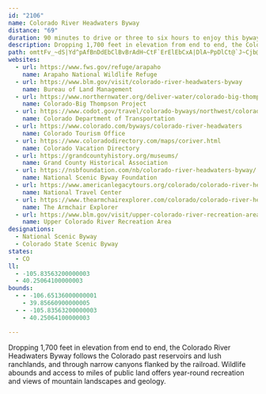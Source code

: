 ```yaml
---
id: "2106"
name: Colorado River Headwaters Byway
distance: "69"
duration: 90 minutes to drive or three to six hours to enjoy this byway
description: Dropping 1,700 feet in elevation from end to end, the Colorado River Headwaters Byway follows the Colorado past reservoirs and lush ranchlands, and through narrow canyons flanked by the railroad. Wildlife abounds and access to miles of public land offers year-round recreation and views of mountain landscapes and geology.
path: omttFv_~dS|Yd^pAfBnDdEbClBvBrAdH~CtF`ErElEbCxA|DlA~PpDlCt@`J~Cjb@`PpBlAhCnB~ChDlDnEvFjFf_@fZhL~I|Az@tAj@jAZ~ATpCR`CQ~B[fDiA`IcFrBq@~Cm@~HRtBd@jIzBnAj@hBvArAnAbCjDjMhSbJzMtChFjBvFlB`Hx@`ErDbNx@fCvB~EpBlCbBdBfCfBtMfI`LzH|OrJ`D`C|BpCl@xB~@tFvAbHdBvEvIhMx^jg@pBlB`E~BvBl@rC^hBLnBEnAQno@qPlDgBbByAbAeAvAmB`EmG`DeFdBmD|BgD~BmCrB{AbBy@vYeHpEm@nAChBNdCf@zEjCbEhBbCj@rEd@bMLtALlAb@x@`@xA|AnBtCjH`MxBlChCrBpBjAdDnAbBXbBJ|GNlW|@lVhAhCZ`EjAtEtCvApAnBxBla@fl@bExGlF|KtApEnAbFxMdc@|hAlvDhDlHxRdZxCrDpGzF|CpB|CfAtNlD`@p@Lf@?rBwY|w@sApCoB`DaCpCoEvDqF|DqMhHgDrByCpA_ARsCDqH_@s@DgB^iAl@eA`AeBbCm@fBoRllAOfGXzHP`Cu@nYn@~Ed@xBvBjHrChUxCff@LpEEd{@DrBXjDn@rCt@~BbBrCvCfDp`@la@~AvBr@tAvAjEn@`Dh@zH`GvhAt@nKd@lE|Fd`@rGla@`CxKrBzGjPlc@jFzIhB~BnF`FtGjDxArA|A`BnAvBn@zAj@zBr@pEXzEb@pFX|Bd@xBn@xBpIbUvJbYvAdDhB`DX\t^pm@z@fBhAnDb@hBb@dDC`e@[~EmAfG?zBRp@Zd@\FhE?lCjArCxBxC`BrCp@|APhAb@nAbAxBdDj@jBb@rB\pAv@fAtCdC~@~@r@vAb@tBBfCGzAM~AAHK|AG~AAv@D~@NxA`@z@pGzGvAbB|@xA`AdAp@jANjAFnAEhAYjBUfBC~ABlALd@T^l@z@`A~AfBvDx@dDdA`F`@~ARpAj@zAl@f@tAl@d@Zl@`@p@t@jAnBb@nAv@bAz@b@~@FjAQb@[dDcDtIgI^[VSf@[f@MvBSn@Dn@LnBrAvAjB~@lCX~ANxCDp^IpK{BxlAkCv]ElHj@vKxAnQVjGGtC[vD_@zB_A`DcAvByBzCgDrCcDrAyPlDmEpAiBtAwItJwGpIuAbDcAhD_AzGaEp`@uKngAoAnU_@xLiErfBCzE\`Pr@tJt@`GxFb^r@fDjBbGjFtMt@nCn@lDVnDhB~l@InFY~B{@lEkK~WgCfIiBrJsFrj@_@|EMpEAxCNxGt@`Ib@nC`BdHnI|Ux@lCn@nGHlBOdEyB`c@IlJ^tIh@~EhDtSNtAl@pDxAlGt@~BrBnExA`C`JrLhAtBbAnDxC|OzJnr@^lEFzAGzHiAzp@JfE\bCt@~CnYf|@dBdHrHpdAFvBS|C[xBa@~Awg@hmBcBdJkB|No@bKuA~lA`TL`AMt@e@r@iAhLyi@tBmKx@_Fl@qITmYVmA|@yAnAg@vBEpWX~F`@tFtAfLhF`HrD~@XlB^hBJnCEzFYlCtH~AfFpAjCji@|`Ax@tAxAxAhAp@vFzBn@Jl@?t]aGtE_@vCt@hBbAbClCxRp]lBvG~DjLrBbD|BrChb@ha@bE~BbEf@fEYnBa@fFk@vIyAlEWlBx@fBjAzArArCdDr@zAnRzr@VfBl[rnAvGhYbAbNPtAb@p@pArA`BjCHt@YvAaCbIiEjGwFzKmD~EeCZ_@b@}AfBmAhBa@~@YhAOtAIdB@rBQjAyBnGqArGe@lJuA`JsAzEs@rDu@bQ~@~GTrCOfIH`He@pQcAhU{DbTsKbXcBfC_ItQeO`J{@~@U^Cp@N\f@t@tBnAh@r@lBpDdCtGfBrCjAzDf@x@^Jd@GzL_Cr@@bGjAvUjIfChBbJtHxAv@xAX|Eb@dAZnLnHHDD?@?B?B?r@h@lEl@pInBxBbB`HzH|FrFbEtEzJzJ|BjB~@TzLE`\u@hA?rAVbBbBl@hBJhA?jACfAc@vBqC`K[zAEpBBrAT`CnAhHXbCBlEk@fDgC~Fm@fBg@`CGrAHdET~Ah@zAx@dB~@jA~@l@pAd@tARbADbTaDrV}BbBEhCPxCp@rCfB|@fA~@~Ah@xAh@lBt@~DfA~CpB|Cx\nVnBfAlAb@tBXbAEfBMfKmBrDWxALpBd@zAJpDR~D?`CKzPsBhCDd@Lv@AnCq@fCiArGqDlB_@rDD~CxAp@^j@`AhEdJrBzC~BvCf@rB~@pGb@pAXx@^f@rBdCxFrHjZtw@dOzb@|@~CpIva@fFrXrG|Wj@vCv@nMNbApJt`@d@tEHrJfJzc@vBjGtN|RlW`d@hGzLf@pA^~DI`AaFrd@OlDLlMPxCVhBd@bBX`@rAx@dALlAg@vEeEt@a@hDy@lEy@xAA|AHj@b@|CfHdEzDd@~@ZfAfArGd@`F\~Fd@fEX~Ax@tCNpA?dD~@tBH\?l@WzALj@n@~@fLpR|BdD|EtFhExFpBdDx@t@lCdBxC`DlCdClDjB~BlBj@`AfBpFrBlDz@r@jD`BbTjGnBx@n@n@lCpEbCtGlBxDbCfDbGzG`BjCvMhOz@^|BR|AMfI_Bt@AlBRnIzC`AP~@DxBk@bAm@`HmI|@k@nA[b@@tBv@l@f@Zf@\lAJx@BvAYfBmAjCaBnBkAvBkAnAsAvF?rCDrANlAr@lD^fAh@~@~ArA
websites:
  - url: https://www.fws.gov/refuge/arapaho
    name: Arapaho National Wildlife Refuge
  - url: https://www.blm.gov/visit/colorado-river-headwaters-byway
    name: Bureau of Land Management
  - url: https://www.northernwater.org/deliver-water/colorado-big-thompson-project
    name: Colorado-Big Thompson Project
  - url: https://www.codot.gov/travel/colorado-byways/northwest/colorado-river-headwaters
    name: Colorado Department of Transportation
  - url: https://www.colorado.com/byways/colorado-river-headwaters
    name: Colorado Tourism Office
  - url: https://www.coloradodirectory.com/maps/coriver.html
    name: Colorado Vacation Directory
  - url: https://grandcountyhistory.org/museums/
    name: Grand County Historical Association
  - url: https://nsbfoundation.com/nb/colorado-river-headwaters-byway/
    name: National Scenic Byway Foundation
  - url: https://www.americanlegacytours.org/colorado/colorado-river-headwaters-road-trip/
    name: National Travel Center
  - url: https://www.thearmchairexplorer.com/colorado/colorado-river-headwaters-scenic-byway.php
    name: The Armchair Explorer
  - url: https://www.blm.gov/visit/upper-colorado-river-recreation-area
    name: Upper Colorado River Recreation Area
designations:
  - National Scenic Byway
  - Colorado State Scenic Byway
states:
  - CO
ll:
  - -105.83563200000003
  - 40.25064100000003
bounds:
  - - -106.65136000000001
    - 39.85660900000005
  - - -105.83563200000003
    - 40.25064100000003

---
```


Dropping 1,700 feet in elevation from end to end, the Colorado River Headwaters Byway follows the Colorado past reservoirs and lush ranchlands, and through narrow canyons flanked by the railroad. Wildlife abounds and access to miles of public land offers year-round recreation and views of mountain landscapes and geology.
